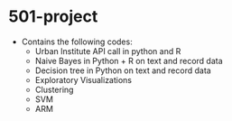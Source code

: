 # 501-project
* Contains the following codes:
    * Urban Institute API call in python and R
    * Naive Bayes in Python + R on text and record data
    * Decision tree in Python on text and record data
    * Exploratory Visualizations
    * Clustering
    * SVM
    * ARM
    
